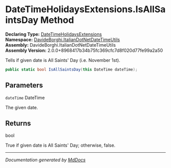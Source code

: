 ﻿<!--  
  <auto-generated>   
    The contents of this file were generated by a tool.  
    Changes to this file may be list if the file is regenerated  
  </auto-generated>   
-->

# DateTimeHolidaysExtensions.IsAllSaintsDay Method

**Declaring Type:** [DateTimeHolidaysExtensions](../index.md)  
**Namespace:** [DavideBorghi.ItalianDotNetDateTimeUtils](../../index.md)  
**Assembly:** DavideBorghi.ItalianDotNetDateTimeUtils  
**Assembly Version:** 2.0.0+8968417b34b75fc369cfc7d8f020d77fe99a2a50

Tells if given date is All Saints' Day (i.e. November 1st).

```csharp
public static bool IsAllSaintsDay(this DateTime dateTime);
```

## Parameters

`dateTime`  DateTime

The given date.

## Returns

bool

True if given date is All Saints' Day; otherwise, false.

___

*Documentation generated by [MdDocs](https://github.com/ap0llo/mddocs)*

